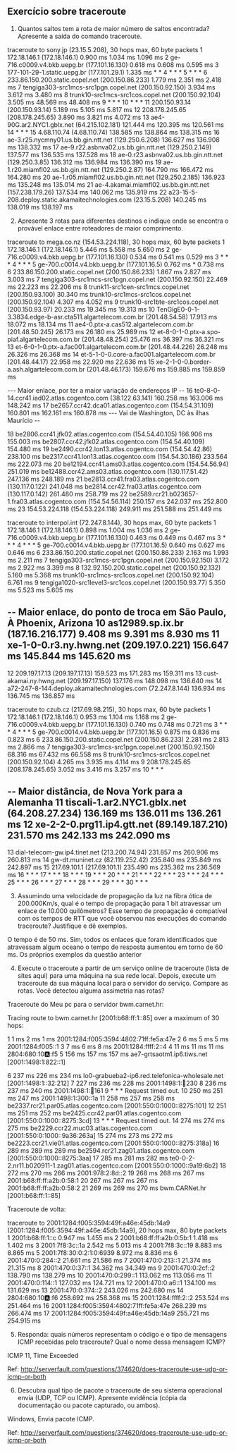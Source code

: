 Exercício sobre traceroute
--------------------------

1. Quantos saltos tem a rota de maior número de saltos encontrada? Apresente a
saída do comando traceroute.

traceroute to sony.jp (23.15.5.208), 30 hops max, 60 byte packets
 1  172.18.146.1 (172.18.146.1)  0.900 ms  1.034 ms  1.096 ms
 2  ge-716.c0009.v4.bkb.uepg.br (177.101.16.130)  0.618 ms  0.608 ms  0.595 ms
 3  177-101-29-1.static.uepg.br (177.101.29.1)  1.335 ms * *
 4  * * *
 5  * * *
 6  233.86.150.200.static.copel.net (200.150.86.233)  1.779 ms  2.351 ms  2.418 ms
 7  tengiga303-src1mcs-src1pgn.copel.net (200.150.92.150)  3.934 ms  3.612 ms  3.480 ms
 8  trunk10-src1mcs-src1cos.copel.net (200.150.92.104)  3.505 ms  48.569 ms  48.408 ms
 9  * * *
10  * * *
11  200.150.93.14 (200.150.93.14)  5.189 ms  5.105 ms  5.817 ms
12  208.178.245.65 (208.178.245.65)  3.890 ms  3.821 ms  4.072 ms
13  ae4-90G.ar2.NYC1.gblx.net (64.215.102.181)  121.444 ms  120.395 ms  120.561 ms
14  * * *
15  4.68.110.74 (4.68.110.74)  138.585 ms  138.864 ms  138.315 ms
16  ae-3.r25.nycmny01.us.bb.gin.ntt.net (129.250.6.208)  136.627 ms  136.908 ms  138.332 ms
17  ae-9.r22.asbnva02.us.bb.gin.ntt.net (129.250.2.149)  137.577 ms  136.535 ms  137.528 ms
18  ae-0.r23.asbnva02.us.bb.gin.ntt.net (129.250.3.85)  136.312 ms  136.984 ms  136.390 ms
19  ae-1.r20.miamfl02.us.bb.gin.ntt.net (129.250.2.87)  164.790 ms  166.472 ms  164.280 ms
20  ae-1.r05.miamfl02.us.bb.gin.ntt.net (129.250.2.185)  136.923 ms  135.248 ms  135.014 ms
21  ae-4.akamai.miamfl02.us.bb.gin.ntt.net (157.238.179.26)  137.534 ms  140.062 ms  135.919 ms
22  a23-15-5-208.deploy.static.akamaitechnologies.com (23.15.5.208)  140.245 ms  138.019 ms  138.197 ms

2. Apresente 3 rotas para diferentes destinos e indique onde se encontra o
provável enlace entre roteadores de maior comprimento.

traceroute to mega.co.nz (154.53.224.118), 30 hops max, 60 byte packets
 1  172.18.146.1 (172.18.146.1)  5.446 ms  5.558 ms  5.650 ms
 2  ge-716.c0009.v4.bkb.uepg.br (177.101.16.130)  0.534 ms  0.541 ms  0.529 ms
 3  * * *
 4  * * *
 5  ge-700.c0014.v4.bkb.uepg.br (177.101.16.5)  0.762 ms *  0.738 ms
 6  233.86.150.200.static.copel.net (200.150.86.233)  1.867 ms  2.827 ms  3.003 ms
 7  tengiga303-src1mcs-src1pgn.copel.net (200.150.92.150)  22.469 ms  22.223 ms  22.206 ms
 8  trunk11-src1cen-src1mcs.copel.net (200.150.93.100)  30.340 ms
    trunk10-src1mcs-src1cos.copel.net (200.150.92.104)  4.307 ms  4.052 ms
 9  trunk10-src1bte-src1cos.copel.net (200.150.93.97)  20.233 ms  19.345 ms  19.313 ms
10  TenGigE0-0-1-3.3834.edge-b-asr.cta511.algartelecom.com.br (201.48.54.58)  17.913 ms  18.072 ms  18.134 ms
11  ae4-0.ptx-a.cas512.algartelecom.com.br (201.48.50.245)  26.173 ms  26.180 ms  25.989 ms
12  et-8-0-1-0.ptx-a.spo-piaf.algartelecom.com.br (201.48.48.254)  25.476 ms  36.397 ms  36.321 ms
13  et-6-0-1-0.ptx-a.fac001.algartelecom.com.br (201.48.44.226)  26.248 ms  26.326 ms  26.368 ms
14  et-5-1-0-0.core-a.fac001.algartelecom.com.br (201.48.44.17)  22.958 ms  22.920 ms  22.636 ms
15  xe-2-1-0-0.border-a.ash.algartelecom.com.br (201.48.46.173)  159.676 ms  159.885 ms  159.859 ms

--- Maior enlace, por ter a maior variação de endereços IP --
16  te0-8-0-14.ccr41.iad02.atlas.cogentco.com (38.122.63.141)  160.258 ms  163.006 ms  148.242 ms
17  be2657.ccr42.dca01.atlas.cogentco.com (154.54.31.109)  160.801 ms  162.161 ms  160.878 ms
--- Vai de Washington, DC às  ilhas Maurício --

18  be2806.ccr41.jfk02.atlas.cogentco.com (154.54.40.105)  166.906 ms  155.003 ms
    be2807.ccr42.jfk02.atlas.cogentco.com (154.54.40.109)  154.480 ms
19  be2490.ccr42.lon13.atlas.cogentco.com (154.54.42.86)  238.100 ms
    be2317.ccr41.lon13.atlas.cogentco.com (154.54.30.186)  233.564 ms  222.073 ms
20  be12194.ccr41.ams03.atlas.cogentco.com (154.54.56.94)  251.019 ms
    be12488.ccr42.ams03.atlas.cogentco.com (130.117.51.42)  247.136 ms  248.189 ms
21  be2813.ccr41.fra03.atlas.cogentco.com (130.117.0.122)  241.048 ms
    be2814.ccr42.fra03.atlas.cogentco.com (130.117.0.142)  261.480 ms  258.719 ms
22  be2589.rcr21.b023657-1.fra03.atlas.cogentco.com (154.54.56.114)  250.157 ms  242.037 ms  252.800 ms
23  154.53.224.118 (154.53.224.118)  249.911 ms  251.588 ms  251.449 ms

traceroute to interpol.int (72.247.8.144), 30 hops max, 60 byte packets
 1  172.18.146.1 (172.18.146.1)  0.898 ms  1.004 ms  1.036 ms
 2  ge-716.c0009.v4.bkb.uepg.br (177.101.16.130)  0.463 ms  0.449 ms  0.467 ms
 3  * * *
 4  * * *
 5  ge-700.c0014.v4.bkb.uepg.br (177.101.16.5)  0.640 ms  0.627 ms  0.646 ms
 6  233.86.150.200.static.copel.net (200.150.86.233)  2.163 ms  1.993 ms  2.211 ms
 7  tengiga303-src1mcs-src1pgn.copel.net (200.150.92.150)  3.172 ms  2.922 ms  3.399 ms
 8  132.92.150.200.static.copel.net (200.150.92.132)  5.160 ms  5.368 ms trunk10-src1mcs-src1cos.copel.net (200.150.92.104)  6.761 ms
 9  tengiga1020-src1level3-src1cos.copel.net (200.150.93.77)  5.350 ms  5.523 ms  5.605 ms

-- Maior enlace, do ponto de troca em São Paulo, À Phoenix, Arizona
10  as12989.sp.ix.br (187.16.216.177)  9.408 ms  9.391 ms  8.930 ms
11  xe-1-0-0.r3.ny.hwng.net (209.197.0.221)  156.647 ms  145.844 ms  145.620 ms
--

12  209.197.17.13 (209.197.17.13)  159.523 ms  171.283 ms  159.311 ms
13  cust-akamai.ny.hwng.net (209.197.17.150)  137.176 ms  148.098 ms  136.640 ms
14  a72-247-8-144.deploy.akamaitechnologies.com (72.247.8.144)  136.934 ms  136.745 ms  136.857 ms


traceroute to czub.cz (217.69.98.215), 30 hops max, 60 byte packets
 1  172.18.146.1 (172.18.146.1)  0.953 ms  1.104 ms  1.168 ms
 2  ge-716.c0009.v4.bkb.uepg.br (177.101.16.130)  0.740 ms  0.748 ms  0.721 ms
 3  * * *
 4  * * *
 5  ge-700.c0014.v4.bkb.uepg.br (177.101.16.5)  0.875 ms  0.836 ms  0.823 ms
 6  233.86.150.200.static.copel.net (200.150.86.233)  2.281 ms  2.813 ms  2.866 ms
 7  tengiga303-src1mcs-src1pgn.copel.net (200.150.92.150)  68.316 ms  67.432 ms  66.558 ms
 8  trunk10-src1mcs-src1cos.copel.net (200.150.92.104)  4.265 ms  3.935 ms  4.114 ms
 9  208.178.245.65 (208.178.245.65)  3.052 ms  3.416 ms  3.257 ms
10  * * *

-- Maior distância, de Nova York para a Alemanha
11  tiscali-1.ar2.NYC1.gblx.net (64.208.27.234)  136.169 ms  136.011 ms  136.261 ms
12  xe-2-2-0.prg11.ip4.gtt.net (89.149.187.210)  231.570 ms  242.133 ms  242.090 ms
--

13  dial-telecom-gw.ip4.tinet.net (213.200.74.94)  231.857 ms  260.906 ms  260.813 ms
14  gw-dt.muninet.cz (82.119.252.42)  235.840 ms  235.849 ms  242.897 ms
15  217.69.101.1 (217.69.101.1)  235.490 ms  235.362 ms  236.569 ms
16  * * *
17  * * *
18  * * *
19  * * *
20  * * *
21  * * *
22  * * *
23  * * *
24  * * *
25  * * *
26  * * *
27  * * *
28  * * *
29  * * *
30  * * *


3. Assumindo uma velocidade de propagação da luz na fibra ótica de 200.000Km/s,
qual é o tempo de propagação para 1 bit atravessar um enlace de 10.000
quilômetros? Esse tempo de propagação é compatível com os tempos de RTT que
você observou nas execuções do comando traceroute? Justifique e dê exemplos.

O tempo é de 50 ms. Sim, todos os enlaces que foram identificados que atravessam
algum oceano o tempo de resposta aumentou em torno de 60 ms. Os próprios exemplos
da questão anterior

4. Execute o traceroute a partir de um serviço online de traceroute (lista de
sites aqui) para uma máquina na sua rede local. Depois, execute um traceroute da
sua máquina local para o servidor do serviço. Compare as rotas. Você detectou
alguma assimetria nas rotas?

Traceroute do Meu pc para o servidor bwm.carnet.hr:

Tracing route to bwm.carnet.hr [2001:b68:ff:1::85]
over a maximum of 30 hops:

  1     1 ms     2 ms     1 ms  2001:1284:f005:3594:4802:71ff:fe5a:47e
  2     6 ms     5 ms     5 ms  2001:1284:f005::1
  3     7 ms     6 ms     8 ms  2001:1284:ffff:2::4
  4    11 ms    11 ms    11 ms  2804:680:10:a::f5
  5   156 ms   157 ms   157 ms  ae7-grtsaotm1.ip6.tiws.net [2001:1498:1:822::1]

  6   237 ms   226 ms   234 ms  lo0-grabueba2-ip6.red.telefonica-wholesale.net [2001:1498:1::32:212]
  7   227 ms   236 ms   228 ms  2001:1498:1::100:230
  8   236 ms   237 ms   240 ms  2001:1498:1::100:161
  9     *        *        *     Request timed out.
 10   250 ms   251 ms   247 ms  2001:1498:1:300::1a
 11   258 ms   257 ms   258 ms  be2337.rcr21.par05.atlas.cogentco.com [2001:550:0:1000::8275:101]
 12   251 ms   251 ms   252 ms  be2425.ccr42.par01.atlas.cogentco.com [2001:550:0:1000::8275:3cd]
 13     *        *        *     Request timed out.
 14   274 ms   274 ms   275 ms  be2229.ccr22.muc03.atlas.cogentco.com [2001:550:0:1000::9a36:263a]
 15   274 ms   273 ms   272 ms  be2223.ccr21.vie01.atlas.cogentco.com [2001:550:0:1000::8275:318a]
 16   289 ms   289 ms   289 ms  be2594.rcr21.zag01.atlas.cogentco.com [2001:550:0:1000::8275:3aa]
 17   285 ms   281 ms   282 ms  te0-0-2-2.nr11.b020911-1.zag01.atlas.cogentco.com [2001:550:0:1000::9a19:6b2]
 18   272 ms   270 ms   266 ms  2001:978:2:8d::2
 19   268 ms   268 ms   267 ms  2001:b68:ff:ff:a2b:0:58:1
 20   267 ms   267 ms   267 ms  2001:b68:ff:ff:a2b:0:58:2
 21   269 ms   269 ms   270 ms  bwm.CARNet.hr [2001:b68:ff:1::85]

Traceroute de volta:

traceroute to 2001:1284:f005:3594:49f:a46e:45db:14a9 (2001:1284:f005:3594:49f:a46e:45db:14a9), 20 hops max, 80 byte packets
1 2001:b68:ff:1::c 0.947 ms 1.455 ms
2 2001:b68:ff:ff:a2b:0:5b:1 1.418 ms 1.402 ms
3 2001:7f8:3c::1a 2.542 ms 5.013 ms
4 2001:7f8:3c::19 8.883 ms 8.865 ms
5 2001:7f8:30:0:2:1:0:6939 8.972 ms 8.836 ms
6 2001:470:0:284::2 21.661 ms 21.586 ms
7 2001:470:0:213::1 21.374 ms 21.315 ms
8 2001:470:0:37::1 34.362 ms 34.349 ms
9 2001:470:0:2cf::2 138.790 ms 138.279 ms
10 2001:470:0:299::1 113.062 ms 113.056 ms
11 2001:470:0:114::1 127.032 ms 124.721 ms
12 2001:470:0:a6::1 134.100 ms 131.629 ms
13 2001:470:0:374::2 243.026 ms 242.680 ms
14 2804:680:10:a::f6 258.692 ms 258.368 ms
15 2001:1284:ffff:2::2 253.524 ms 251.464 ms
16 2001:1284:f005:3594:4802:71ff:fe5a:47e 268.239 ms 266.474 ms
17 2001:1284:f005:3594:49f:a46e:45db:14a9 255.721 ms 254.915 ms

5. Responda: quais números representam o código e o tipo de mensagens ICMP
recebidas pelo traceroute? Qual o nome dessa mensagem ICMP?

ICMP 11, Time Exceeded

Ref: http://serverfault.com/questions/374620/does-traceroute-use-udp-or-icmp-or-both

6. Descubra qual tipo de pacote o traceroute de seu sistema operacional envia
(UDP, TCP ou ICMP). Apresente evidência (cópia da documentação ou pacote
capturado, ou ambos).

Windows, Envia pacote ICMP.

Ref: http://serverfault.com/questions/374620/does-traceroute-use-udp-or-icmp-or-both
